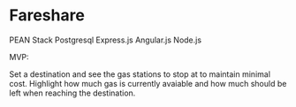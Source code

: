 # Fareshare
PEAN Stack 
Postgresql
Express.js
Angular.js
Node.js

MVP:

Set a destination and see the gas stations to stop at to maintain minimal cost. 
Highlight how much gas is currently avaiable and how much should be left when reaching the destination.
